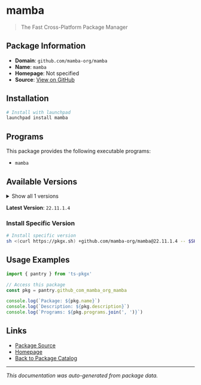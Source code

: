 # mamba

> The Fast Cross-Platform Package Manager

## Package Information

- **Domain**: `github.com/mamba-org/mamba`
- **Name**: `mamba`
- **Homepage**: Not specified
- **Source**: [View on GitHub](https://github.com/pkgxdev/pantry/tree/main/projects/github.com/mamba-org/mamba/package.yml)

## Installation

```bash
# Install with launchpad
launchpad install mamba
```

## Programs

This package provides the following executable programs:

- `mamba`

## Available Versions

<details>
<summary>Show all 1 versions</summary>

- `22.11.1.4`

</details>

**Latest Version**: `22.11.1.4`

### Install Specific Version

```bash
# Install specific version
sh <(curl https://pkgx.sh) +github.com/mamba-org/mamba@22.11.1.4 -- $SHELL -i
```

## Usage Examples

```typescript
import { pantry } from 'ts-pkgx'

// Access this package
const pkg = pantry.github_com_mamba_org_mamba

console.log(`Package: ${pkg.name}`)
console.log(`Description: ${pkg.description}`)
console.log(`Programs: ${pkg.programs.join(', ')}`)
```

## Links

- [Package Source](https://github.com/pkgxdev/pantry/tree/main/projects/github.com/mamba-org/mamba/package.yml)
- [Homepage](#)
- [Back to Package Catalog](../package-catalog.md)

---

*This documentation was auto-generated from package data.*

